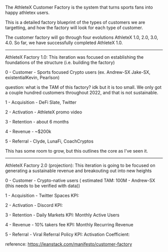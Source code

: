 The AthleteX Customer Factory is the system that turns sports fans into happy athletex users.

This is a detailed factory blueprint of the types of customers we are targetting, and how the factory will look for each type of customer.

The customer factory will go through four evolutions AthleteX 1.0, 2.0, 3.0, 4.0.
So far, we have successfully completed AthleteX 1.0.

-----------------------------------------------------------------------------

AthleteX Factory 1.0:  This iteration was focused on establishing the foundations of the structure (i.e. building the factory)

0 - Customer - Sports focused Crypto users (ex. Andrew-SX Jake-SX, existentialKevin, Pearlson)

question: what is the TAM of this factory?  idk but it is too small.  We only got a couple hundred customers throughout 2022, and that is not sustainable.

1 - Acquisition - DeFi Slate, Twitter

2 - Activation - AthleteX promo video

3 - Retention - about 6 months

4 - Revenue - ~$200k

5 - Referral - Clyde, LunaFi, CoachCryptos

This has some room to grow, but this outlines the core as I've seen it.

-----------------------------------------------------------------------------

AthleteX Factory 2.0 (projection): This iteration is going to be focused on generating a sustainable revenue and breakouting out into new heights

0 - Customer - Crypto-native users ( estimated TAM: 100M - Andrew-SX (this needs to be verified with data))

1 - Acquisition - Twitter Spaces
    KPI: 

2 - Activation - Discord
    KPI: 

3 - Retention - Daily Markets
    KPI: Monthly Active Users

4 - Revenue - 10% takers fee
    KPI: Monthly Recurring Revenue

5 - Referral - Viral Referral Policy
    KPI: Activation Coefficient: 

reference: https://leanstack.com/manifesto/customer-factory
